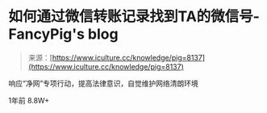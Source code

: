 <!--yml
category: 社会工程
date: 2022-11-10 10:28:46
-->

# 如何通过微信转账记录找到TA的微信号-FancyPig's blog

> 来源：[https://www.iculture.cc/knowledge/pig=8137](https://www.iculture.cc/knowledge/pig=8137)

响应“净网”专项行动，提高法律意识，自觉维护网络清朗环境

<item>1年前</item> <item class="pull-right">8.8W+</item>